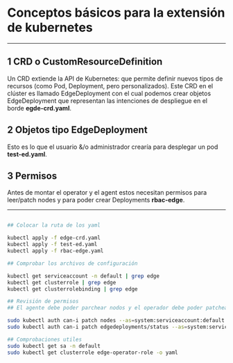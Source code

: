 # Conceptos básicos para la extensión de kubernetes

---

## 1 CRD o CustomResourceDefinition 

Un CRD extiende la API de Kubernetes: que permite definir nuevos tipos de recursos (como Pod, Deployment, pero personalizados). Este CRD en el clúster es llamado EdgeDeployment con el cual podemos crear objetos EdgeDeployment que representan las intenciones de despliegue en el borde **egde-crd.yaml**.

## 2 Objetos tipo EdgeDeployment 

Esto es lo que el usuario &/o administrador crearía para desplegar un pod **test-ed.yaml**. 

## 3 Permisos 

Antes de montar el operator y el agent estos necesitan permisos para leer/patch nodes y para poder crear Deployments **rbac-edge**.

---

```bash

## Colocar la ruta de los yaml

kubectl apply -f edge-crd.yaml 
kubectl apply -f test-ed.yaml
kubectl apply -f rbac-edge.yaml

## Comprobar los archivos de configuración

kubectl get serviceaccount -n default | grep edge
kubectl get clusterrole | grep edge
kubectl get clusterrolebinding | grep edge

## Revisión de permisos
## El agente debe poder parchear nodos y el operador debe poder patchear el status del crd "Yes".

sudo kubectl auth can-i patch nodes --as=system:serviceaccount:default:edge-agent
sudo kubectl auth can-i patch edgedeployments/status --as=system:serviceaccount:default:edge-operator --namespace=default

## Comprobaciones utiles
sudo kubectl get sa -n default
sudo kubectl get clusterrole edge-operator-role -o yaml

```
